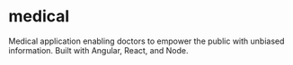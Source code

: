 # medical
Medical application enabling doctors to empower the public with unbiased information. Built with Angular, React, and Node.
